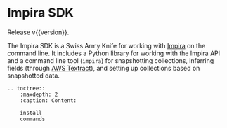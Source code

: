 # Impira SDK

Release v{{version}}.

The Impira SDK is a Swiss Army Knife for working with [Impira](https://www.impira.com/) on the command line. It includes a Python library for working
with the Impira API and a command line tool (`impira`) for snapshotting collections, inferring fields (through [AWS Textract](https://aws.amazon.com/textract/)),
and setting up collections based on snapshotted data.

```{eval-rst}
.. toctree::
    :maxdepth: 2
    :caption: Content:

    install
    commands
```
